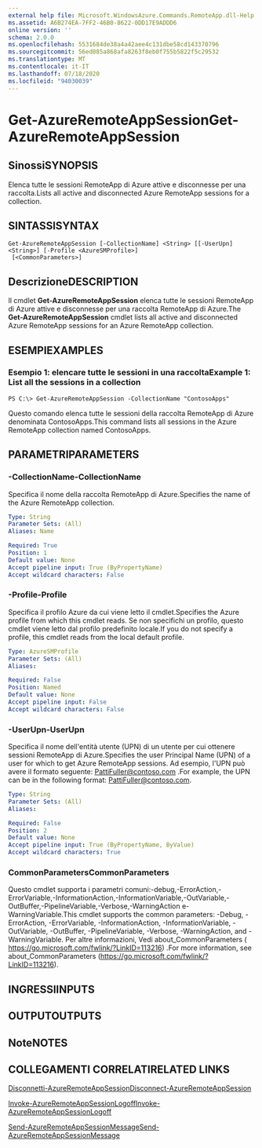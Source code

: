 ```yaml
---
external help file: Microsoft.WindowsAzure.Commands.RemoteApp.dll-Help.xml
ms.assetid: A6B274EA-7FF2-46B0-8622-0DD17E9ADDD6
online version: ''
schema: 2.0.0
ms.openlocfilehash: 5531684de38a4a42aee4c131dbe58cd143370796
ms.sourcegitcommit: 56ed085a868afa8263f8eb0f755b5822f5c29532
ms.translationtype: MT
ms.contentlocale: it-IT
ms.lasthandoff: 07/18/2020
ms.locfileid: "94030039"
---
```

# <span data-ttu-id="5e851-101">Get-AzureRemoteAppSession</span><span class="sxs-lookup"><span data-stu-id="5e851-101">Get-AzureRemoteAppSession</span></span>

## <span data-ttu-id="5e851-102">Sinossi</span><span class="sxs-lookup"><span data-stu-id="5e851-102">SYNOPSIS</span></span>
<span data-ttu-id="5e851-103">Elenca tutte le sessioni RemoteApp di Azure attive e disconnesse per una raccolta.</span><span class="sxs-lookup"><span data-stu-id="5e851-103">Lists all active and disconnected Azure RemoteApp sessions for a collection.</span></span>

## <span data-ttu-id="5e851-104">SINTASSI</span><span class="sxs-lookup"><span data-stu-id="5e851-104">SYNTAX</span></span>

```
Get-AzureRemoteAppSession [-CollectionName] <String> [[-UserUpn] <String>] [-Profile <AzureSMProfile>]
 [<CommonParameters>]
```

## <span data-ttu-id="5e851-105">Descrizione</span><span class="sxs-lookup"><span data-stu-id="5e851-105">DESCRIPTION</span></span>
<span data-ttu-id="5e851-106">Il cmdlet **Get-AzureRemoteAppSession** elenca tutte le sessioni RemoteApp di Azure attive e disconnesse per una raccolta RemoteApp di Azure.</span><span class="sxs-lookup"><span data-stu-id="5e851-106">The **Get-AzureRemoteAppSession** cmdlet lists all active and disconnected Azure RemoteApp sessions for an Azure RemoteApp collection.</span></span>

## <span data-ttu-id="5e851-107">ESEMPI</span><span class="sxs-lookup"><span data-stu-id="5e851-107">EXAMPLES</span></span>

### <span data-ttu-id="5e851-108">Esempio 1: elencare tutte le sessioni in una raccolta</span><span class="sxs-lookup"><span data-stu-id="5e851-108">Example 1: List all the sessions in a collection</span></span>
```
PS C:\> Get-AzureRemoteAppSession -CollectionName "ContosoApps"
```

<span data-ttu-id="5e851-109">Questo comando elenca tutte le sessioni della raccolta RemoteApp di Azure denominata ContosoApps.</span><span class="sxs-lookup"><span data-stu-id="5e851-109">This command lists all sessions in the Azure RemoteApp collection named ContosoApps.</span></span>

## <span data-ttu-id="5e851-110">PARAMETRI</span><span class="sxs-lookup"><span data-stu-id="5e851-110">PARAMETERS</span></span>

### <span data-ttu-id="5e851-111">-CollectionName</span><span class="sxs-lookup"><span data-stu-id="5e851-111">-CollectionName</span></span>
<span data-ttu-id="5e851-112">Specifica il nome della raccolta RemoteApp di Azure.</span><span class="sxs-lookup"><span data-stu-id="5e851-112">Specifies the name of the Azure RemoteApp collection.</span></span>

```yaml
Type: String
Parameter Sets: (All)
Aliases: Name

Required: True
Position: 1
Default value: None
Accept pipeline input: True (ByPropertyName)
Accept wildcard characters: False
```

### <span data-ttu-id="5e851-113">-Profile</span><span class="sxs-lookup"><span data-stu-id="5e851-113">-Profile</span></span>
<span data-ttu-id="5e851-114">Specifica il profilo Azure da cui viene letto il cmdlet.</span><span class="sxs-lookup"><span data-stu-id="5e851-114">Specifies the Azure profile from which this cmdlet reads.</span></span>
<span data-ttu-id="5e851-115">Se non specifichi un profilo, questo cmdlet viene letto dal profilo predefinito locale.</span><span class="sxs-lookup"><span data-stu-id="5e851-115">If you do not specify a profile, this cmdlet reads from the local default profile.</span></span>

```yaml
Type: AzureSMProfile
Parameter Sets: (All)
Aliases: 

Required: False
Position: Named
Default value: None
Accept pipeline input: False
Accept wildcard characters: False
```

### <span data-ttu-id="5e851-116">-UserUpn</span><span class="sxs-lookup"><span data-stu-id="5e851-116">-UserUpn</span></span>
<span data-ttu-id="5e851-117">Specifica il nome dell'entità utente (UPN) di un utente per cui ottenere sessioni RemoteApp di Azure.</span><span class="sxs-lookup"><span data-stu-id="5e851-117">Specifies the user Principal Name (UPN) of a user for which to get Azure RemoteApp sessions.</span></span>
<span data-ttu-id="5e851-118">Ad esempio, l'UPN può avere il formato seguente: PattiFuller@contoso.com .</span><span class="sxs-lookup"><span data-stu-id="5e851-118">For example, the UPN can be in the following format: PattiFuller@contoso.com.</span></span>

```yaml
Type: String
Parameter Sets: (All)
Aliases: 

Required: False
Position: 2
Default value: None
Accept pipeline input: True (ByPropertyName, ByValue)
Accept wildcard characters: True
```

### <span data-ttu-id="5e851-119">CommonParameters</span><span class="sxs-lookup"><span data-stu-id="5e851-119">CommonParameters</span></span>
<span data-ttu-id="5e851-120">Questo cmdlet supporta i parametri comuni:-debug,-ErrorAction,-ErrorVariable,-InformationAction,-InformationVariable,-OutVariable,-OutBuffer,-PipelineVariable,-Verbose,-WarningAction e-WarningVariable.</span><span class="sxs-lookup"><span data-stu-id="5e851-120">This cmdlet supports the common parameters: -Debug, -ErrorAction, -ErrorVariable, -InformationAction, -InformationVariable, -OutVariable, -OutBuffer, -PipelineVariable, -Verbose, -WarningAction, and -WarningVariable.</span></span> <span data-ttu-id="5e851-121">Per altre informazioni, Vedi about_CommonParameters ( https://go.microsoft.com/fwlink/?LinkID=113216) .</span><span class="sxs-lookup"><span data-stu-id="5e851-121">For more information, see about_CommonParameters (https://go.microsoft.com/fwlink/?LinkID=113216).</span></span>

## <span data-ttu-id="5e851-122">INGRESSI</span><span class="sxs-lookup"><span data-stu-id="5e851-122">INPUTS</span></span>

## <span data-ttu-id="5e851-123">OUTPUT</span><span class="sxs-lookup"><span data-stu-id="5e851-123">OUTPUTS</span></span>

## <span data-ttu-id="5e851-124">Note</span><span class="sxs-lookup"><span data-stu-id="5e851-124">NOTES</span></span>

## <span data-ttu-id="5e851-125">COLLEGAMENTI CORRELATI</span><span class="sxs-lookup"><span data-stu-id="5e851-125">RELATED LINKS</span></span>

[<span data-ttu-id="5e851-126">Disconnetti-AzureRemoteAppSession</span><span class="sxs-lookup"><span data-stu-id="5e851-126">Disconnect-AzureRemoteAppSession</span></span>](./Disconnect-AzureRemoteAppSession.md)

[<span data-ttu-id="5e851-127">Invoke-AzureRemoteAppSessionLogoff</span><span class="sxs-lookup"><span data-stu-id="5e851-127">Invoke-AzureRemoteAppSessionLogoff</span></span>](./Invoke-AzureRemoteAppSessionLogoff.md)

[<span data-ttu-id="5e851-128">Send-AzureRemoteAppSessionMessage</span><span class="sxs-lookup"><span data-stu-id="5e851-128">Send-AzureRemoteAppSessionMessage</span></span>](./Send-AzureRemoteAppSessionMessage.md)


